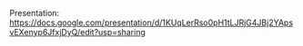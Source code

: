 Presentation: https://docs.google.com/presentation/d/1KUqLerRso0pH1tLJRjG4JBj2YApsvEXenyp6JfxjDyQ/edit?usp=sharing
